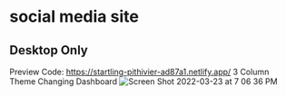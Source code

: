 # social media site
## Desktop Only 
Preview Code: https://startling-pithivier-ad87a1.netlify.app/
3 Column Theme Changing Dashboard 
![Screen Shot 2022-03-23 at 7 06 36 PM](https://user-images.githubusercontent.com/68991867/159778324-d32853a8-2d74-4426-903e-dae32c8f9956.png)

